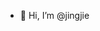 - 👋 Hi, I’m @jingjie

<!---
jingjie18/jingjie18 is a ✨ special ✨ repository because its `README.md` (this file) appears on your GitHub profile.
You can click the Preview link to take a look at your changes.
--->
